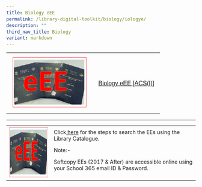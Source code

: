 ```yaml
---
title: Biology eEE
permalink: /library-digital-toolkit/biology/iologye/
description: ""
third_nav_title: Biology
variant: markdown
---
```

<table style="box-sizing: border-box; border-collapse: collapse; min-width: 500px; margin-top: 0px; color: rgb(0, 0, 0); font-family: Arial, sans-serif; font-size: 16px; font-style: normal; font-variant-ligatures: normal; font-variant-caps: normal; font-weight: 400; letter-spacing: normal; orphans: 2; text-align: start; text-transform: none; white-space: normal; widows: 2; word-spacing: 0px; -webkit-text-stroke-width: 0px; text-decoration-thickness: initial; text-decoration-style: initial; text-decoration-color: initial;"><tbody style="box-sizing: border-box; margin-top: 0px;"><tr style="box-sizing: border-box; margin-top: 0px;"><td style="box-sizing: border-box; border-collapse: collapse; padding: 10px 15px; line-height: 18px; margin-top: 0px;"><a style="box-sizing: border-box; background-color: transparent; font-size: 1em; font-family: Arial, sans-serif !important; text-decoration: none; margin-top: 0px;" href="https://schoolibrary.moe.edu.sg/anglochineseindependent/cgi-bin/spydus.exe/ENQ/WPAC/BIBENQ?QRY=SVL(BIOEE2024)&amp;NRECS=20"><img alt="" src="/images/Library%20Digital%20Toolkit/eEE-300x206.png" class="alignnone wp-image-19046" loading="lazy" width="200" height="137"></a></td><td style="box-sizing: border-box; border-collapse: collapse; padding: 10px 15px; line-height: 18px;"><a style="box-sizing: border-box; background-color: transparent; font-size: 1em; font-family: Arial, sans-serif !important; outline-width: 0px; text-decoration: underline; margin-top: 0px;" href="https://schoolibrary.moe.edu.sg/anglochineseindependent/cgi-bin/spydus.exe/ENQ/WPAC/BIBENQ?QRY=SVL(BIOEE2024)&amp;NRECS=20">Biology eEE [ACS(I)]</a></td></tr></tbody></table>

* * *

<table>
<tbody>
<tr>
<td><img height="137" width="200" alt="" src="/images/Library%20Digital%20Toolkit/eEE-300x206.png"></td>
<td>Click<a href="/files/Library/Access_E_copy_EEs_Via_OPAC.pdf">&nbsp;here</a>&nbsp;for the steps to search the EEs using the Library Catalogue.
<p>Note:-</p>
<p>Softcopy EEs (2017 &amp; After) are accessible online using your School 365 email ID &amp; Password.</p>
</td>
</tr>
</tbody>
</table>